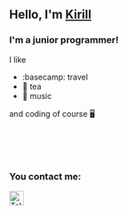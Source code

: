 ## Hello, I'm [Kirill][telegram]

### I'm a junior programmer!

I like
- :basecamp: travel
- :tea: tea
- :musical_note: music

and coding of course :desktop_computer:

<br />
<br />
<br />

### You contact me:
[<img algin="left" alt="Telegram" width="26px" src="https://image.flaticon.com/icons/png/128/2111/2111644.png" />][telegram]

<br />
<br />
<br />

[telegram]:https://t.me/lkdtg
